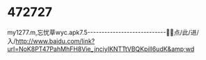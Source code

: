# 472727
my1277.m,忘忧草wyc.apk7.5----------------------------👼👼点/此/进/入/http://www.baidu.com/link?url=NoK8PT47PahMhFH8Vie_jnciyIKNTTtVBQKpill6udK&amp;wd
